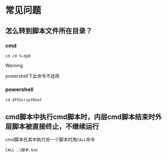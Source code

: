 # 常见问题
## 怎么转到脚本文件所在目录？

### cmd
```
cd /d %~dp0
```
> [!WARNING]
> powershell下此命令不适用

### powershell

```
cd $PSScriptRoot
```

## cmd脚本中执行cmd脚本时，内层cmd脚本结束时外层脚本被直接终止，不继续运行
cmd脚本在其中执行另一个脚本时用`CALL`命令
```
CALL .\脚本.bat
```
